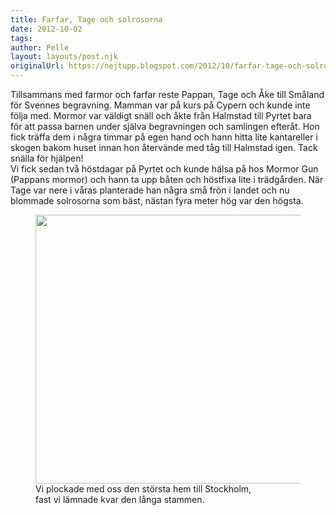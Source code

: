 ```yaml
---
title: Farfar, Tage och solrosorna
date: 2012-10-02
tags: 	
author: Pelle
layout: layouts/post.njk
originalUrl: https://nejtupp.blogspot.com/2012/10/farfar-tage-och-solrosorna.html
---
```


Tillsammans med farmor och farfar reste Pappan, Tage och Åke till Småland för Svennes begravning. Mamman var på kurs på Cypern och kunde inte följa med. Mormor var väldigt snäll och åkte från Halmstad till Pyrtet bara för att passa barnen under själva begravningen och samlingen efteråt. Hon fick träffa dem i några timmar på egen hand och hann hitta lite kantareller i skogen bakom huset innan hon återvände med tåg till Halmstad igen. Tack snälla för hjälpen!<br>Vi fick sedan två höstdagar på Pyrtet och kunde hälsa på hos Mormor Gun (Pappans mormor) och hann ta upp båten och höstfixa lite i trädgården. När Tage var nere i våras planterade han några små frön i landet och nu blommade solrosorna som bäst, nästan fyra meter hög var den högsta.

<figure>
	<img src="../../../../img/IMG_4333_beskuren_1024.jpg" width="430">
	<figcaption>Vi plockade med oss den största hem till Stockholm, <br>fast vi lämnade kvar den långa stammen.</figcaption>
</figure>
